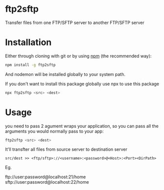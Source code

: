 # ftp2sftp
Transfer files from one FTP/SFTP server to another FTP/SFTP server
# Installation

Either through cloning with git or by using [npm](http://npmjs.org) (the recommended way):

```bash
npm install -g ftp2sftp
```

And nodemon will be installed globally to your system path.

If you don't want to install this package globally use npx to use this package

```bash
npx ftp2sftp <src> <dest>
```


# Usage

you need to pass 2 agument wraps your application, so you can pass all the arguments you would normally pass to your app:

```bash
ftp2sftp <src> <dest>
```

It'll transfter all files from source server to destination server
```
src/dest >> <ftp/sftp>://<username>:<password>@<Host>:<Port><DirPath>
```
Eg.

ftp://user:password@localhost:21/home
sftp://user:password@localhost:22/home






